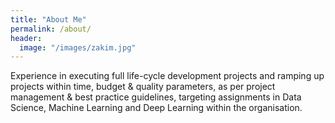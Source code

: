 ```yaml
---
title: "About Me"
permalink: /about/
header:
  image: "/images/zakim.jpg"
---
```


Experience in executing full life-cycle development projects and ramping up projects within time, budget & quality parameters, as per project management & best practice guidelines, targeting assignments in Data Science, Machine Learning and Deep Learning within the organisation.

